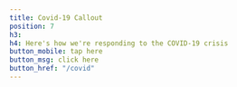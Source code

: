 ```yaml
---
title: Covid-19 Callout
position: 7
h3: 
h4: Here's how we're responding to the COVID-19 crisis
button_mobile: tap here
button_msg: click here
button_href: "/covid"
---
```


